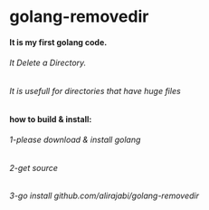 # golang-removedir
#### It is my first golang code.
###### It Delete a Directory.
###### It is usefull for directories that have huge files

#### how to build & install:

###### 1-please download & install golang 
###### 2-get source
###### 3-go install github.com/alirajabi/golang-removedir
